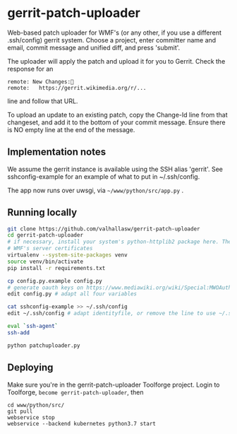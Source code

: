 gerrit-patch-uploader
=====================

Web-based patch uploader for WMF's (or any other, if you use a different .ssh/config) gerrit
system. Choose a project, enter committer name and email, commit message and unified diff, and
press 'submit'.

The uploader will apply the patch and upload it for you to Gerrit. Check the response for an 
```
remote: New Changes:
remote:   https://gerrit.wikimedia.org/r/...
```

line and follow that URL.


To upload an update to an existing patch, copy the Change-Id line from that changeset, and add it to the
bottom of your commit message. Ensure there is NO empty line at the end of the message.

Implementation notes
--------------------
We assume the gerrit instance is available using the SSH alias 'gerrit'. See sshconfig-example for an
example of what to put in ~/.ssh/config.

The app now runs over uwsgi, via `~/www/python/src/app.py` .


Running locally
------------
```bash
git clone https://github.com/valhallasw/gerrit-patch-uploader
cd gerrit-patch-uploader
# if necessary, install your system's python-httplib2 package here. The one on pypi doesn't have
# WMF's server certificates
virtualenv --system-site-packages venv
source venv/bin/activate
pip install -r requirements.txt

cp config.py.example config.py
# generate oauth keys on https://www.mediawiki.org/wiki/Special:MWOAuthConsumerRegistration, or just fill in empty values
edit config.py # adapt all four variables

cat sshconfig-example >> ~/.ssh/config
edit ~/.ssh/config # adapt identityfile, or remove the line to use ~/.ssh/id_rsa et al.

eval `ssh-agent`
ssh-add

python patchuploader.py
```

Deploying
---------
Make sure you're in the gerrit-patch-uploader Toolforge project. Login to Toolforge, `become gerrit-patch-uploader`, then
```
cd www/python/src/
git pull
webservice stop
webservice --backend kubernetes python3.7 start
```
